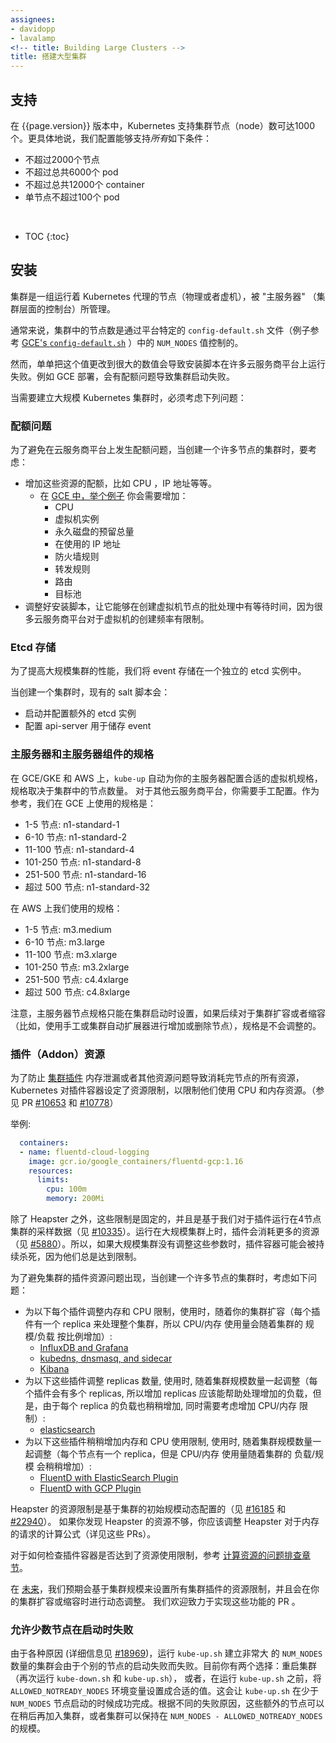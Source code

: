 ```yaml
---
assignees:
- davidopp
- lavalamp
<!-- title: Building Large Clusters -->
title: 搭建大型集群
---
```


<!-- ## Support -->
## 支持

<!-- At {{page.version}}, Kubernetes supports clusters with up to 1000 nodes. More specifically, we support configurations that meet *all* of the following criteria: -->
在 {{page.version}} 版本中，Kubernetes 支持集群节点（node）数可达1000个。更具体地说，我们配置能够支持*所有*如下条件：

<!-- * No more than 2000 nodes -->
<!-- * No more than 60000 total pods -->
<!-- * No more than 120000 total containers -->
<!-- * No more than 100 pods per node -->
* 不超过2000个节点
* 不超过总共6000个 pod
* 不超过总共12000个 container
* 单节点不超过100个 pod

<br>

* TOC
{:toc}

<!-- ## Setup -->
## 安装

<!-- A cluster is a set of nodes (physical or virtual machines) running Kubernetes agents, managed by a "master" (the cluster-level control plane). -->
集群是一组运行着 Kubernetes 代理的节点（物理或者虚机），被 "主服务器" （集群层面的控制台）所管理。

<!-- Normally the number of nodes in a cluster is controlled by the the value NUM_NODES` in the platform-specific `config-default.sh` file (for example, see [GCE's `config-default.sh`](http://releases.k8s.io/{{page.githubbranch}}/cluster/gce/config-default.sh)). -->
通常来说，集群中的节点数是通过平台特定的 `config-default.sh` 文件（例子参考 [GCE's `config-default.sh`](http://releases.k8s.io/{{page.githubbranch}}/cluster/gce/config-default.sh) ）中的 `NUM_NODES` 值控制的。

<!-- Simpl changing that value to something very large, however, may cause the setup script to fail for many cloud providers. A GCE deployment, for example, will run in to quota issues and fail to bring the cluster up. -->
然而，单单把这个值更改到很大的数值会导致安装脚本在许多云服务商平台上运行失败。例如 GCE 部署，会有配额问题导致集群启动失败。

<!-- When setting up a large Kubernetes cluster, the following issues must be considered. -->
当需要建立大规模 Kubernetes 集群时，必须考虑下列问题：

<!-- ### Quota Issues -->
### 配额问题

<!-- To avoid running into cloud provider quota issues, when creating a cluster with many nodes, consider: -->
为了避免在云服务商平台上发生配额问题，当创建一个许多节点的集群时，要考虑：

<!-- * Increase the quota for things like CPU, IPs, etc.
  * In [GCE, for example,](https://cloud.google.com/compute/docs/resource-quotas) you'll want to increase the quota for:
    * CPUs
    * VM instances
    * Total persistent disk reserved
    * In-use IP addresses
    * Firewall Rules
    * Forwarding rules
    * Routes
    * Target pools
* Gating the setup script so that it brings up new node VMs in smaller batches with waits in between, because some cloud providers rate limit the creation of VMs. -->
* 增加这些资源的配额，比如 CPU ，IP 地址等等。
  * 在 [GCE 中，举个例子](https://cloud.google.com/compute/docs/resource-quotas) 你会需要增加：
    * CPU
    * 虚拟机实例
    * 永久磁盘的预留总量
    * 在使用的 IP 地址
    * 防火墙规则
    * 转发规则
    * 路由
    * 目标池
* 调整好安装脚本，让它能够在创建虚拟机节点的批处理中有等待时间，因为很多云服务商平台对于虚拟机的创建频率有限制。

<!-- ### Etcd storage -->
### Etcd 存储

<!-- To improve performance of large clusters, we store events in a separate dedicated etcd instance. -->
为了提高大规模集群的性能，我们将 event 存储在一个独立的 etcd 实例中。

<!-- When creating a cluster, existing salt scripts: -->
当创建一个集群时，现有的 salt 脚本会：

<!-- * start and configure additional etcd instance -->
<!-- * configure api-server to use it for storing events -->
* 启动并配置额外的 etcd 实例
* 配置 api-server 用于储存 event

<!-- ### Size of master and master components -->
### 主服务器和主服务器组件的规格

<!-- On GCE/GKE and AWS, `kube-up` automatically configures the proper VM size for your master depending on the number of nodes
in your cluster. On other providers, you will need to configure it manually. For reference, the sizes we use on GCE are -->
在 GCE/GKE 和 AWS 上，`kube-up` 自动为你的主服务器配置合适的虚拟机规格，规格取决于集群中的节点数量。
对于其他云服务商平台，你需要手工配置。作为参考，我们在 GCE 上使用的规格是：

<!-- * 1-5 nodes: n1-standard-1
* 6-10 nodes: n1-standard-2
* 11-100 nodes: n1-standard-4
* 101-250 nodes: n1-standard-8
* 251-500 nodes: n1-standard-16
* more than 500 nodes: n1-standard-32 -->
* 1-5 节点: n1-standard-1
* 6-10 节点: n1-standard-2
* 11-100 节点: n1-standard-4
* 101-250 节点: n1-standard-8
* 251-500 节点: n1-standard-16
* 超过 500 节点: n1-standard-32

<!-- And the sizes we use on AWS are -->
在 AWS 上我们使用的规格：

<!-- * 1-5 nodes: m3.medium
* 6-10 nodes: m3.large
* 11-100 nodes: m3.xlarge
* 101-250 nodes: m3.2xlarge
* 251-500 nodes: c4.4xlarge
* more than 500 nodes: c4.8xlarge -->
* 1-5 节点: m3.medium
* 6-10 节点: m3.large
* 11-100 节点: m3.xlarge
* 101-250 节点: m3.2xlarge
* 251-500 节点: c4.4xlarge
* 超过 500 节点: c4.8xlarge

<!-- Note that these master node sizes are currently only set at cluster startup time, and are not adjusted if you later scale your cluster up or down (e.g. manually removing or adding nodes, or using a cluster autoscaler). -->
注意，主服务器节点规格只能在集群启动时设置，如果后续对于集群扩容或者缩容（比如，使用手工或集群自动扩展器进行增加或删除节点），规格是不会调整的。

<!-- ### Addon Resources -->
### 插件（Addon）资源

<!-- To prevent memory leaks or other resource issues in [cluster addons](https://releases.k8s.io/{{page.githubbranch}}/cluster/addons) from consuming all the resources available on a node, Kubernetes sets resource limits on addon containers to limit the CPU and Memory resources they can consume (See PR [#10653](http://pr.k8s.io/10653/files) and [#10778](http://pr.k8s.io/10778/files)). -->
为了防止 [集群插件](https://releases.k8s.io/{{page.githubbranch}}/cluster/addons) 内存泄漏或者其他资源问题导致消耗完节点的所有资源，Kubernetes 对插件容器设定了资源限制，以限制他们使用 CPU 和内存资源。（参见 PR [#10653](http://pr.k8s.io/10653/files) 和 [#10778](http://pr.k8s.io/10778/files)）

<!-- For example:

```yaml
  containers:
  - name: fluentd-cloud-logging
    image: gcr.io/google_containers/fluentd-gcp:1.16
    resources:
      limits:
        cpu: 100m
        memory: 200Mi
``` -->
举例:

```yaml
  containers:
  - name: fluentd-cloud-logging
    image: gcr.io/google_containers/fluentd-gcp:1.16
    resources:
      limits:
        cpu: 100m
        memory: 200Mi
```

<!-- Except for Heapster, these limits are static and are based on data we collected from addons running on 4-node clusters (see [#10335](http://issue.k8s.io/10335#issuecomment-117861225)). The addons consume a lot more resources when running on large deployment clusters (see [#5880](http://issue.k8s.io/5880#issuecomment-113984085)). So, if a large cluster is deployed without adjusting these values, the addons may continuously get killed because they keep hitting the limits. -->
除了 Heapster 之外，这些限制是固定的，并且是基于我们对于插件运行在4节点集群的采样数据（见 [#10335](http://issue.k8s.io/10335#issuecomment-117861225)）。运行在大规模集群上时，插件会消耗更多的资源（见 [#5880](http://issue.k8s.io/5880#issuecomment-113984085)）。所以，如果大规模集群没有调整这些参数时，插件容器可能会被持续杀死，因为他们总是达到限制。

<!-- To avoid running into cluster addon resource issues, when creating a cluster with many nodes, consider the following: -->
为了避免集群的插件资源问题出现，当创建一个许多节点的集群时，考虑如下问题：

<!--   * Scale memory and CPU limits for each of the following addons, if used, as you scale up the size of cluster (there is one replica of each handling the entire cluster so memory and CPU usage tends to grow proportionally with size/load on cluster):
     * [InfluxDB and Grafana](http://releases.k8s.io/{{page.githubbranch}}/cluster/addons/cluster-monitoring/influxdb/influxdb-grafana-controller.yaml)
     * [kubedns, dnsmasq, and sidecar](http://releases.k8s.io/{{page.githubbranch}}/cluster/addons/dns/kubedns-controller.yaml.in)
     * [Kibana](http://releases.k8s.io/{{page.githubbranch}}/cluster/addons/fluentd-elasticsearch/kibana-controller.yaml)
   * Scale number of replicas for the following addons, if used, along with the size of cluster (there are multiple replicas of each so increasing replicas should help handle increased load, but, since load per replica also increases slightly, also consider increasing CPU/memory limits):
     * [elasticsearch](http://releases.k8s.io/{{page.githubbranch}}/cluster/addons/fluentd-elasticsearch/es-controller.yaml)
   * Increase memory and CPU limits slightly for each of the following addons, if used, along with the size of cluster (there is one replica per node but CPU/memory usage increases slightly along with cluster load/size as well):
     * [FluentD with ElasticSearch Plugin](http://releases.k8s.io/{{page.githubbranch}}/cluster/addons/fluentd-elasticsearch/fluentd-es-ds.yaml)
     * [FluentD with GCP Plugin](http://releases.k8s.io/{{page.githubbranch}}/cluster/addons/fluentd-gcp/fluentd-gcp-ds.yaml) -->
 * 为以下每个插件调整内存和 CPU 限制，使用时，随着你的集群扩容（每个插件有一个 replica 来处理整个集群，所以 CPU/内存 使用量会随着集群的 规模/负载 按比例增加）:
    * [InfluxDB and Grafana](http://releases.k8s.io/{{page.githubbranch}}/cluster/addons/cluster-monitoring/influxdb/influxdb-grafana-controller.yaml)
    * [kubedns, dnsmasq, and sidecar](http://releases.k8s.io/{{page.githubbranch}}/cluster/addons/dns/kubedns-controller.yaml.in)
    * [Kibana](http://releases.k8s.io/{{page.githubbranch}}/cluster/addons/fluentd-elasticsearch/kibana-controller.yaml)
 * 为以下这些插件调整 replicas 数量, 使用时, 随着集群规模数量一起调整（每个插件会有多个 replicas, 所以增加 replicas 应该能帮助处理增加的负载，但是，由于每个 replica 的负载也稍稍增加, 同时需要考虑增加 CPU/内存 限制）:
    * [elasticsearch](http://releases.k8s.io/{{page.githubbranch}}/cluster/addons/fluentd-elasticsearch/es-controller.yaml)
 * 为以下这些插件稍稍增加内存和 CPU 使用限制, 使用时, 随着集群规模数量一起调整（每个节点有一个 replica，但是 CPU/内存 使用量随着集群的 负载/规模 会稍稍增加）:
    * [FluentD with ElasticSearch Plugin](http://releases.k8s.io/{{page.githubbranch}}/cluster/addons/fluentd-elasticsearch/fluentd-es-ds.yaml)
    * [FluentD with GCP Plugin](http://releases.k8s.io/{{page.githubbranch}}/cluster/addons/fluentd-gcp/fluentd-gcp-ds.yaml)

<!-- Heapster's resource limits are set dynamically based on the initial size of your cluster (see [#16185](http://issue.k8s.io/16185)
and [#22940](http://issue.k8s.io/22940)). If you find that Heapster is running
out of resources, you should adjust the formulas that compute heapster memory request (see those PRs for details). -->
Heapster 的资源限制是基于集群的初始规模动态配置的（见 [#16185](http://issue.k8s.io/16185) 和 [#22940](http://issue.k8s.io/22940)）。
如果你发现 Heapster 的资源不够，你应该调整 Heapster 对于内存的请求的计算公式（详见这些 PRs）。

<!-- For directions on how to detect if addon containers are hitting resource limits, see the [Troubleshooting section of Compute Resources](/docs/concepts/configuration/manage-compute-resources-container/#troubleshooting). -->
对于如何检查插件容器是否达到了资源使用限制，参考 [计算资源的问题排查章节](/docs/concepts/configuration/manage-compute-resources-container/#troubleshooting)。

<!-- In the [future](http://issue.k8s.io/13048), we anticipate to set all cluster addon resource limits based on cluster size, and to dynamically adjust them if you grow or shrink your cluster.
We welcome PRs that implement those features. -->
在 [未来](http://issue.k8s.io/13048)，我们预期会基于集群规模来设置所有集群插件的资源限制，并且会在你的集群扩容或缩容时进行动态调整。
我们欢迎致力于实现这些功能的 PR 。

<!-- ### Allowing minor node failure at startup -->
### 允许少数节点在启动时失败

<!-- For various reasons (see [#18969](https://github.com/kubernetes/kubernetes/issues/18969) for more details) running
`kube-up.sh` with a very large `NUM_NODES` may fail due to a very small number of nodes not coming up properly.
Currently you have two choices: restart the cluster (`kube-down.sh` and then `kube-up.sh` again), or before
running `kube-up.sh` set the environment variable `ALLOWED_NOTREADY_NODES` to whatever value you feel comfortable
with. This will allow `kube-up.sh` to succeed with fewer than `NUM_NODES` coming up. Depending on the
reason for the failure, those additional nodes may join later or the cluster may remain at a size of
`NUM_NODES - ALLOWED_NOTREADY_NODES`. -->
由于各种原因 (详细信息见 [#18969](https://github.com/kubernetes/kubernetes/issues/18969))，运行 `kube-up.sh` 建立非常大
的 `NUM_NODES` 数量的集群会由于个别的节点的启动失败而失败。目前你有两个选择：重启集群（再次运行 `kube-down.sh` 和 `kube-up.sh`），
或者，在运行 `kube-up.sh` 之前，将 `ALLOWED_NOTREADY_NODES` 环境变量设置成合适的值。这会让 `kube-up.sh` 在少于 `NUM_NODES`
节点启动的时候成功完成。根据不同的失败原因，这些额外的节点可以在稍后再加入集群，或者集群可以保持在 `NUM_NODES - ALLOWED_NOTREADY_NODES` 的规模。